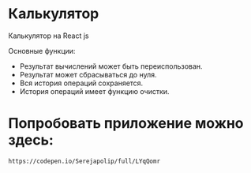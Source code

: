 # Калькулятор
Калькулятор на React js

Основные функции:
* Результат вычислений может быть переиспользован.
* Результат может сбрасываться до нуля.
* Вся история операций сохраняется.
* История операций имеет функцию очистки.

# Попробовать приложение можно здесь:

```
https://codepen.io/Serejapolip/full/LYqQomr
```

